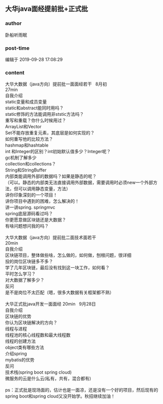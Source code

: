## 大华java面经提前批+正式批
### author 
卧船听雨眠
### post-time 

编辑于  2019-09-28 17:08:29
### content 
<div class="post-topic-des nc-post-content">
 大华大数据（java方向）提前批一面面经若干   8月初
 <br/>
 27min
 <br/>
 自我介绍
 <br/>
 static变量和成员变量
 <br/>
 static和abstract能同时用吗？
 <br/>
 static修饰的方法能调用非ststic方法吗？
 <br/>
 重写和重载？你什么时候用过？
 <br/>
 ArrayList和Vector
 <br/>
 Set不能存放重复元素，其底层是如何实现的？
 <br/>
 如何重写他的比较方法？
 <br/>
 hashmap和hashtable
 <br/>
 int 和Integer的区别？int初始默认值多少？Integer呢？
 <br/>
 gc机制了解多少
 <br/>
 collection和collections？
 <br/>
 String和StringBuffer
 <br/>
 内部类能调用外部的数据吗？如果是静态的呢？
 <br/>
 （可以。静态的内部类无法直接调用外部数据，需要调用时必须new一个外部方法，但可以调用静态变量，方法）
 <br/>
 讲你印象深刻的一个项目！
 <br/>
 讲你项目中遇到的困难，怎么解决的！
 <br/>
 讲一讲spring. springmvc
 <br/>
 spring底层源码看过吗？
 <br/>
 你更愿意做区块链还是大数据？
 <br/>
 <div>
  有啥问题想问我的吗？
 </div>
 <div>
  <br/>
 </div>
 <div>
  大华大数据（java方向）提前批二面技术面若干
  <br/>
  20min
  <br/>
  自我介绍
  <br/>
  区块链项目，整体做些啥，怎么做的，如何做，刨根问题，很详细
  <br/>
  投的岗位区块链多不多？
  <br/>
  学了几年区块链，最后没有找到这一块工作，如何看？
  <br/>
  平时怎么学习？
  <br/>
  对大数据了解多少？
  <br/>
  反问
 </div>
 <div>
  是不是岗位不太匹配（嗯，很多大数据有关框架都不熟）
  <br/>
  <br/>
 </div>
 <div>
  大华正式批java开发一面面经 20min   9月28日
  <br/>
  自我介绍
  <br/>
  区块链的优势
  <br/>
  你认为区块链解决的方向？
  <br/>
  线程与进程
  <br/>
  线程池的核心线程数和最大线程数
  <br/>
  线程的创建方法
  <br/>
  object类有哪些方法
  <br/>
  介绍spring
  <br/>
  mybatis的优势
  <br/>
  反问
  <br/>
  技术栈(spring boot spring cloud)
  <br/>
  微服务的云是什么云(私有，共有，混合都有)
 </div>
 <div>
  <br/>
 </div>
 <div>
  ps：正式批是现场面的，估计也是一面凉，还是没有一个好的项目，然后现有的spring boot和spring cloud又没开始学。秋招继续加油！
 </div>
</div>
